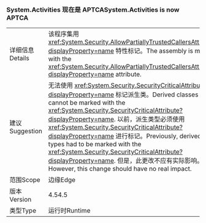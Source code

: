 ### <a name="systemactivities-is-now-aptca"></a><span data-ttu-id="af209-101">System.Activities 现在是 APTCA</span><span class="sxs-lookup"><span data-stu-id="af209-101">System.Activities is now APTCA</span></span>

|   |   |
|---|---|
|<span data-ttu-id="af209-102">详细信息</span><span class="sxs-lookup"><span data-stu-id="af209-102">Details</span></span>|<span data-ttu-id="af209-103">该程序集用 <xref:System.Security.AllowPartiallyTrustedCallersAttribute?displayProperty=name> 特性标记。</span><span class="sxs-lookup"><span data-stu-id="af209-103">The assembly is marked with the <xref:System.Security.AllowPartiallyTrustedCallersAttribute?displayProperty=name> attribute.</span></span>|
|<span data-ttu-id="af209-104">建议</span><span class="sxs-lookup"><span data-stu-id="af209-104">Suggestion</span></span>|<span data-ttu-id="af209-105">无法使用 <xref:System.Security.SecurityCriticalAttribute?displayProperty=name> 标记派生类。</span><span class="sxs-lookup"><span data-stu-id="af209-105">Derived classes cannot be marked with the <xref:System.Security.SecurityCriticalAttribute?displayProperty=name>.</span></span> <span data-ttu-id="af209-106">以前，派生类型必须使用 <xref:System.Security.SecurityCriticalAttribute?displayProperty=name> 进行标记。</span><span class="sxs-lookup"><span data-stu-id="af209-106">Previously, derived types had to be marked with the <xref:System.Security.SecurityCriticalAttribute?displayProperty=name>.</span></span> <span data-ttu-id="af209-107">但是，此更改不应有实际影响。</span><span class="sxs-lookup"><span data-stu-id="af209-107">However, this change should have no real impact.</span></span>|
|<span data-ttu-id="af209-108">范围</span><span class="sxs-lookup"><span data-stu-id="af209-108">Scope</span></span>|<span data-ttu-id="af209-109">边缘</span><span class="sxs-lookup"><span data-stu-id="af209-109">Edge</span></span>|
|<span data-ttu-id="af209-110">版本</span><span class="sxs-lookup"><span data-stu-id="af209-110">Version</span></span>|<span data-ttu-id="af209-111">4.5</span><span class="sxs-lookup"><span data-stu-id="af209-111">4.5</span></span>|
|<span data-ttu-id="af209-112">类型</span><span class="sxs-lookup"><span data-stu-id="af209-112">Type</span></span>|<span data-ttu-id="af209-113">运行时</span><span class="sxs-lookup"><span data-stu-id="af209-113">Runtime</span></span>|

